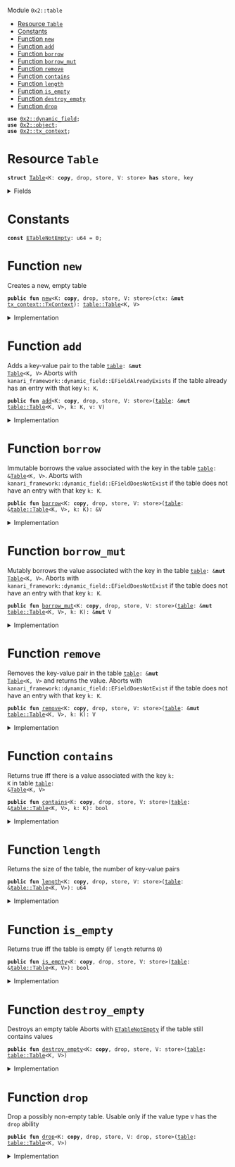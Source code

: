 
<a name="0x2_table"></a>

 Module `0x2::table`



-  [Resource `Table`](#0x2_table_Table)
-  [Constants](#@Constants_0)
-  [Function `new`](#0x2_table_new)
-  [Function `add`](#0x2_table_add)
-  [Function `borrow`](#0x2_table_borrow)
-  [Function `borrow_mut`](#0x2_table_borrow_mut)
-  [Function `remove`](#0x2_table_remove)
-  [Function `contains`](#0x2_table_contains)
-  [Function `length`](#0x2_table_length)
-  [Function `is_empty`](#0x2_table_is_empty)
-  [Function `destroy_empty`](#0x2_table_destroy_empty)
-  [Function `drop`](#0x2_table_drop)


<pre><code><b>use</b> <a href="dynamic_field.md#0x2_dynamic_field">0x2::dynamic_field</a>;
<b>use</b> <a href="object.md#0x2_object">0x2::object</a>;
<b>use</b> <a href="tx_context.md#0x2_tx_context">0x2::tx_context</a>;
</code></pre>



<a name="0x2_table_Table"></a>

# Resource `Table`



<pre><code><b>struct</b> <a href="table.md#0x2_table_Table">Table</a>&lt;K: <b>copy</b>, drop, store, V: store&gt; <b>has</b> store, key
</code></pre>



<details>
<summary>Fields</summary>


<dl>
<dt>
<code>id: <a href="object.md#0x2_object_UID">object::UID</a></code>
</dt>
<dd>
 the ID of this table
</dd>
<dt>
<code>size: u64</code>
</dt>
<dd>
 the number of key-value pairs in the table
</dd>
</dl>


</details>

<a name="@Constants_0"></a>

# Constants


<a name="0x2_table_ETableNotEmpty"></a>



<pre><code><b>const</b> <a href="table.md#0x2_table_ETableNotEmpty">ETableNotEmpty</a>: u64 = 0;
</code></pre>



<a name="0x2_table_new"></a>

# Function `new`

Creates a new, empty table


<pre><code><b>public</b> <b>fun</b> <a href="table.md#0x2_table_new">new</a>&lt;K: <b>copy</b>, drop, store, V: store&gt;(ctx: &<b>mut</b> <a href="tx_context.md#0x2_tx_context_TxContext">tx_context::TxContext</a>): <a href="table.md#0x2_table_Table">table::Table</a>&lt;K, V&gt;
</code></pre>



<details>
<summary>Implementation</summary>


<pre><code><b>public</b> <b>fun</b> <a href="table.md#0x2_table_new">new</a>&lt;K: <b>copy</b> + drop + store, V: store&gt;(ctx: &<b>mut</b> TxContext): <a href="table.md#0x2_table_Table">Table</a>&lt;K, V&gt; {
    <a href="table.md#0x2_table_Table">Table</a> {
        id: <a href="object.md#0x2_object_new">object::new</a>(ctx),
        size: 0,
    }
}
</code></pre>



</details>

<a name="0x2_table_add"></a>

# Function `add`

Adds a key-value pair to the table <code><a href="table.md#0x2_table">table</a>: &<b>mut</b> <a href="table.md#0x2_table_Table">Table</a>&lt;K, V&gt;</code>
Aborts with <code>kanari_framework::dynamic_field::EFieldAlreadyExists</code> if the table already has an entry with
that key <code>k: K</code>.


<pre><code><b>public</b> <b>fun</b> <a href="table.md#0x2_table_add">add</a>&lt;K: <b>copy</b>, drop, store, V: store&gt;(<a href="table.md#0x2_table">table</a>: &<b>mut</b> <a href="table.md#0x2_table_Table">table::Table</a>&lt;K, V&gt;, k: K, v: V)
</code></pre>



<details>
<summary>Implementation</summary>


<pre><code><b>public</b> <b>fun</b> <a href="table.md#0x2_table_add">add</a>&lt;K: <b>copy</b> + drop + store, V: store&gt;(<a href="table.md#0x2_table">table</a>: &<b>mut</b> <a href="table.md#0x2_table_Table">Table</a>&lt;K, V&gt;, k: K, v: V) {
    field::add(&<b>mut</b> <a href="table.md#0x2_table">table</a>.id, k, v);
    <a href="table.md#0x2_table">table</a>.size = <a href="table.md#0x2_table">table</a>.size + 1;
}
</code></pre>



</details>

<a name="0x2_table_borrow"></a>

# Function `borrow`

Immutable borrows the value associated with the key in the table <code><a href="table.md#0x2_table">table</a>: &<a href="table.md#0x2_table_Table">Table</a>&lt;K, V&gt;</code>.
Aborts with <code>kanari_framework::dynamic_field::EFieldDoesNotExist</code> if the table does not have an entry with
that key <code>k: K</code>.


<pre><code><b>public</b> <b>fun</b> <a href="borrow.md#0x2_borrow">borrow</a>&lt;K: <b>copy</b>, drop, store, V: store&gt;(<a href="table.md#0x2_table">table</a>: &<a href="table.md#0x2_table_Table">table::Table</a>&lt;K, V&gt;, k: K): &V
</code></pre>



<details>
<summary>Implementation</summary>


<pre><code><b>public</b> <b>fun</b> <a href="borrow.md#0x2_borrow">borrow</a>&lt;K: <b>copy</b> + drop + store, V: store&gt;(<a href="table.md#0x2_table">table</a>: &<a href="table.md#0x2_table_Table">Table</a>&lt;K, V&gt;, k: K): &V {
    field::borrow(&<a href="table.md#0x2_table">table</a>.id, k)
}
</code></pre>



</details>

<a name="0x2_table_borrow_mut"></a>

# Function `borrow_mut`

Mutably borrows the value associated with the key in the table <code><a href="table.md#0x2_table">table</a>: &<b>mut</b> <a href="table.md#0x2_table_Table">Table</a>&lt;K, V&gt;</code>.
Aborts with <code>kanari_framework::dynamic_field::EFieldDoesNotExist</code> if the table does not have an entry with
that key <code>k: K</code>.


<pre><code><b>public</b> <b>fun</b> <a href="table.md#0x2_table_borrow_mut">borrow_mut</a>&lt;K: <b>copy</b>, drop, store, V: store&gt;(<a href="table.md#0x2_table">table</a>: &<b>mut</b> <a href="table.md#0x2_table_Table">table::Table</a>&lt;K, V&gt;, k: K): &<b>mut</b> V
</code></pre>



<details>
<summary>Implementation</summary>


<pre><code><b>public</b> <b>fun</b> <a href="table.md#0x2_table_borrow_mut">borrow_mut</a>&lt;K: <b>copy</b> + drop + store, V: store&gt;(<a href="table.md#0x2_table">table</a>: &<b>mut</b> <a href="table.md#0x2_table_Table">Table</a>&lt;K, V&gt;, k: K): &<b>mut</b> V {
    field::borrow_mut(&<b>mut</b> <a href="table.md#0x2_table">table</a>.id, k)
}
</code></pre>



</details>

<a name="0x2_table_remove"></a>

# Function `remove`

Removes the key-value pair in the table <code><a href="table.md#0x2_table">table</a>: &<b>mut</b> <a href="table.md#0x2_table_Table">Table</a>&lt;K, V&gt;</code> and returns the value.
Aborts with <code>kanari_framework::dynamic_field::EFieldDoesNotExist</code> if the table does not have an entry with
that key <code>k: K</code>.


<pre><code><b>public</b> <b>fun</b> <a href="table.md#0x2_table_remove">remove</a>&lt;K: <b>copy</b>, drop, store, V: store&gt;(<a href="table.md#0x2_table">table</a>: &<b>mut</b> <a href="table.md#0x2_table_Table">table::Table</a>&lt;K, V&gt;, k: K): V
</code></pre>



<details>
<summary>Implementation</summary>


<pre><code><b>public</b> <b>fun</b> <a href="table.md#0x2_table_remove">remove</a>&lt;K: <b>copy</b> + drop + store, V: store&gt;(<a href="table.md#0x2_table">table</a>: &<b>mut</b> <a href="table.md#0x2_table_Table">Table</a>&lt;K, V&gt;, k: K): V {
    <b>let</b> v = field::remove(&<b>mut</b> <a href="table.md#0x2_table">table</a>.id, k);
    <a href="table.md#0x2_table">table</a>.size = <a href="table.md#0x2_table">table</a>.size - 1;
    v
}
</code></pre>



</details>

<a name="0x2_table_contains"></a>

# Function `contains`

Returns true iff there is a value associated with the key <code>k: K</code> in table <code><a href="table.md#0x2_table">table</a>: &<a href="table.md#0x2_table_Table">Table</a>&lt;K, V&gt;</code>


<pre><code><b>public</b> <b>fun</b> <a href="table.md#0x2_table_contains">contains</a>&lt;K: <b>copy</b>, drop, store, V: store&gt;(<a href="table.md#0x2_table">table</a>: &<a href="table.md#0x2_table_Table">table::Table</a>&lt;K, V&gt;, k: K): bool
</code></pre>



<details>
<summary>Implementation</summary>


<pre><code><b>public</b> <b>fun</b> <a href="table.md#0x2_table_contains">contains</a>&lt;K: <b>copy</b> + drop + store, V: store&gt;(<a href="table.md#0x2_table">table</a>: &<a href="table.md#0x2_table_Table">Table</a>&lt;K, V&gt;, k: K): bool {
    field::exists_with_type&lt;K, V&gt;(&<a href="table.md#0x2_table">table</a>.id, k)
}
</code></pre>



</details>

<a name="0x2_table_length"></a>

# Function `length`

Returns the size of the table, the number of key-value pairs


<pre><code><b>public</b> <b>fun</b> <a href="table.md#0x2_table_length">length</a>&lt;K: <b>copy</b>, drop, store, V: store&gt;(<a href="table.md#0x2_table">table</a>: &<a href="table.md#0x2_table_Table">table::Table</a>&lt;K, V&gt;): u64
</code></pre>



<details>
<summary>Implementation</summary>


<pre><code><b>public</b> <b>fun</b> <a href="table.md#0x2_table_length">length</a>&lt;K: <b>copy</b> + drop + store, V: store&gt;(<a href="table.md#0x2_table">table</a>: &<a href="table.md#0x2_table_Table">Table</a>&lt;K, V&gt;): u64 {
    <a href="table.md#0x2_table">table</a>.size
}
</code></pre>



</details>

<a name="0x2_table_is_empty"></a>

# Function `is_empty`

Returns true iff the table is empty (if <code>length</code> returns <code>0</code>)


<pre><code><b>public</b> <b>fun</b> <a href="table.md#0x2_table_is_empty">is_empty</a>&lt;K: <b>copy</b>, drop, store, V: store&gt;(<a href="table.md#0x2_table">table</a>: &<a href="table.md#0x2_table_Table">table::Table</a>&lt;K, V&gt;): bool
</code></pre>



<details>
<summary>Implementation</summary>


<pre><code><b>public</b> <b>fun</b> <a href="table.md#0x2_table_is_empty">is_empty</a>&lt;K: <b>copy</b> + drop + store, V: store&gt;(<a href="table.md#0x2_table">table</a>: &<a href="table.md#0x2_table_Table">Table</a>&lt;K, V&gt;): bool {
    <a href="table.md#0x2_table">table</a>.size == 0
}
</code></pre>



</details>

<a name="0x2_table_destroy_empty"></a>

# Function `destroy_empty`

Destroys an empty table
Aborts with <code><a href="table.md#0x2_table_ETableNotEmpty">ETableNotEmpty</a></code> if the table still contains values


<pre><code><b>public</b> <b>fun</b> <a href="table.md#0x2_table_destroy_empty">destroy_empty</a>&lt;K: <b>copy</b>, drop, store, V: store&gt;(<a href="table.md#0x2_table">table</a>: <a href="table.md#0x2_table_Table">table::Table</a>&lt;K, V&gt;)
</code></pre>



<details>
<summary>Implementation</summary>


<pre><code><b>public</b> <b>fun</b> <a href="table.md#0x2_table_destroy_empty">destroy_empty</a>&lt;K: <b>copy</b> + drop + store, V: store&gt;(<a href="table.md#0x2_table">table</a>: <a href="table.md#0x2_table_Table">Table</a>&lt;K, V&gt;) {
    <b>let</b> <a href="table.md#0x2_table_Table">Table</a> { id, size } = <a href="table.md#0x2_table">table</a>;
    <b>assert</b>!(size == 0, <a href="table.md#0x2_table_ETableNotEmpty">ETableNotEmpty</a>);
    <a href="object.md#0x2_object_delete">object::delete</a>(id)
}
</code></pre>



</details>

<a name="0x2_table_drop"></a>

# Function `drop`

Drop a possibly non-empty table.
Usable only if the value type <code>V</code> has the <code>drop</code> ability


<pre><code><b>public</b> <b>fun</b> <a href="table.md#0x2_table_drop">drop</a>&lt;K: <b>copy</b>, drop, store, V: drop, store&gt;(<a href="table.md#0x2_table">table</a>: <a href="table.md#0x2_table_Table">table::Table</a>&lt;K, V&gt;)
</code></pre>



<details>
<summary>Implementation</summary>


<pre><code><b>public</b> <b>fun</b> <a href="table.md#0x2_table_drop">drop</a>&lt;K: <b>copy</b> + drop + store, V: drop + store&gt;(<a href="table.md#0x2_table">table</a>: <a href="table.md#0x2_table_Table">Table</a>&lt;K, V&gt;) {
    <b>let</b> <a href="table.md#0x2_table_Table">Table</a> { id, size: _ } = <a href="table.md#0x2_table">table</a>;
    <a href="object.md#0x2_object_delete">object::delete</a>(id)
}
</code></pre>



</details>
